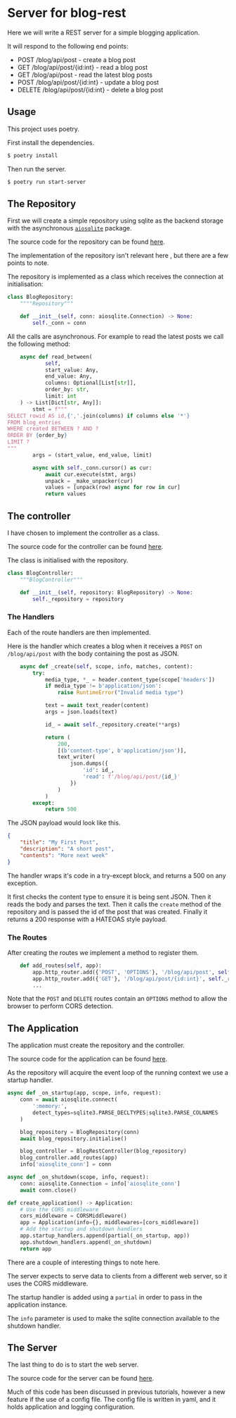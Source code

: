 # Server for blog-rest

Here we will write a REST server for a simple blogging application.

It will respond to the following end points:

* POST /blog/api/post - create a blog post
* GET /blog/api/post/{id:int} - read a blog post
* GET /blog/api/post - read the latest blog posts
* POST /blog/api/post/{id:int} - update a blog post
* DELETE /blog/api/post/{id:int} - delete a blog post

## Usage

This project uses poetry.

First install the dependencies.

```bash
$ poetry install
```

Then run the server.

```bash
$ poetry run start-server
```

## The Repository

First we will create a simple repository using sqlite as the backend storage
with the asynchronous 
[`aiosqlite`](https://github.com/jreese/aiosqlite)
package.

The source code for the repository can be found
[here](bareasgi_blog/blog_repository.py).

The implementation of the repository isn't relevant here , but there are a few
points to note.

The repository is implemented as a class which receives the connection at
initialisation:


```python
class BlogRepository:
    """"Repository"""

    def __init__(self, conn: aiosqlite.Connection) -> None:
        self._conn = conn
```

All the calls are asynchronous. For example to read the latest posts we call the
following method:

```python
    async def read_between(
            self,
            start_value: Any,
            end_value: Any,
            columns: Optional[List[str]],
            order_by: str,
            limit: int
    ) -> List[Dict[str, Any]]:
        stmt = f"""
SELECT rowid AS id,{','.join(columns) if columns else '*'}
FROM blog_entries
WHERE created BETWEEN ? AND ?
ORDER BY {order_by}
LIMIT ?
"""
        args = (start_value, end_value, limit)

        async with self._conn.cursor() as cur:
            await cur.execute(stmt, args)
            unpack = _make_unpacker(cur)
            values = [unpack(row) async for row in cur]
            return values
```

## The controller

I have chosen to implement the controller as a class.

The source code for the controller can be found
[here](bareasgi_blog/blog_controller.py).

The class is initialised with the repository.

```python
class BlogController:
    """BlogController"""

    def __init__(self, repository: BlogRepository) -> None:
        self._repository = repository
```

### The Handlers

Each of the route handlers are then implemented.

Here is the handler which creates a blog when it receives a `POST` on
`/blog/api/post` with the body containing the post as JSON.

```python
    async def _create(self, scope, info, matches, content):
        try:
            media_type, *_ = header.content_type(scope['headers'])
            if media_type != b'application/json':
                raise RuntimeError("Invalid media type")

            text = await text_reader(content)
            args = json.loads(text)

            id_ = await self._repository.create(**args)

            return (
                200,
                [(b'content-type', b'application/json')],
                text_writer(
                    json.dumps({
                        'id': id_,
                        'read': f'/blog/api/post/{id_}'
                    })
                )
            )
        except:
            return 500
```

The JSON payload would look like this.

```json
{
    "title": "My First Post",
    "description": "A short post",
    "contents": "More next week"
}
```

The handler wraps it's code in a try-except block, and returns a 500 on any
exception.

It first checks the  content type to ensure it is being sent JSON. Then it
reads the body and parses the text. Then it calls the `create` method of the
repository and is passed the id of the post that was created. Finally it returns
a 200 response with a HATEOAS style payload.

### The Routes

After creating the routes we implement a method to register them.

```python
    def add_routes(self, app):
        app.http_router.add({'POST', 'OPTIONS'}, '/blog/api/post', self._create)
        app.http_router.add({'GET'}, '/blog/api/post/{id:int}', self._read)
        ...
```

Note that the `POST` and `DELETE` routes contain an `OPTIONS` method to allow
the browser to perform CORS detection.

## The Application

The application must create the repository and the controller.

The source code for the application can be found
[here](bareasgi_blog/app.py).

As the repository
will acquire the event loop of the running context we use a startup handler.

```python
async def _on_startup(app, scope, info, request):
    conn = await aiosqlite.connect(
        ':memory:',
        detect_types=sqlite3.PARSE_DECLTYPES|sqlite3.PARSE_COLNAMES
    )

    blog_repository = BlogRepository(conn)
    await blog_repository.initialise()

    blog_controller = BlogRestController(blog_repository)
    blog_controller.add_routes(app)
    info['aiosqlite_conn'] = conn

async def _on_shutdown(scope, info, request):
    conn: aiosqlite.Connection = info['aiosqlite_conn']
    await conn.close()

def create_application() -> Application:
    # Use the CORS middleware
    cors_middleware = CORSMiddleware()
    app = Application(info={}, middlewares=[cors_middleware])
    # Add the startup and shutdown handlers
    app.startup_handlers.append(partial(_on_startup, app))
    app.shutdown_handlers.append(_on_shutdown)
    return app
```

There are a couple of interesting things to note here.

The server expects to serve data to clients from a different web server, so it
uses the CORS middleware.

The startup handler is added using a `partial` in order to pass in the 
application instance.

The `info` parameter is used to make the sqlite connection available to the
shutdown handler.

## The Server

The last thing to do is to start the web server.

The source code for the server can be found
[here](bareasgi_blog/server.py).

Much of this code has been discussed in previous tutorials, however a new
feature if the use of a config file. The config  file is written in yaml, and
it holds application and logging configuration.
